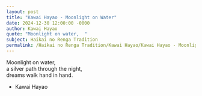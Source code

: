 ```yaml
---
layout: post
title: "Kawai Hayao - Moonlight on Water"
date: 2024-12-30 12:00:00 -0000
author: Kawai Hayao
quote: "Moonlight on water,  "
subject: Haikai no Renga Tradition
permalink: /Haikai no Renga Tradition/Kawai Hayao/Kawai Hayao - Moonlight on Water
---
```


Moonlight on water,  
a silver path through the night,  
dreams walk hand in hand.

- Kawai Hayao
